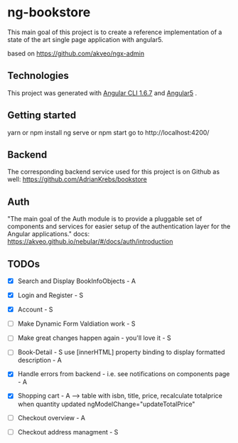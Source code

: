 # ng-bookstore

This main goal of this project is to create a reference implementation of a state of the art single page application with angular5.


based on https://github.com/akveo/ngx-admin

## Technologies

This project was generated with [Angular CLI 1.6.7](https://cli.angular.io/) and [Angular5](https://angular.io/) .


## Getting started
   yarn or npm install
   ng serve or npm start
   go to http://localhost:4200/


## Backend
   The corresponding backend service used for this project is on Github as well: 
   https://github.com/AdrianKrebs/bookstore
   
## Auth
"The main goal of the Auth module is to provide a pluggable set of components and services for easier setup of the authentication layer for the Angular applications."
docs: https://akveo.github.io/nebular/#/docs/auth/introduction



## TODOs

- [x] Search and Display BookInfoObjects - A 
- [x] Login and Register - S
- [x] Account - S
- [ ] Make Dynamic Form Valdiation work - S
- [ ] Make great changes happen again - you'll love it - S 
- [ ] Book-Detail - S use [innerHTML] property binding to display formatted description - A
- [x] Handle errors from backend - i.e. see notifications on components page - A
- [x] Shopping cart - A --> table with isbn, title, price, recalculate totalprice when quantity updated ngModelChange="updateTotalPrice"
- [ ] Checkout overview - A
- [ ] Checkout address managment - S



